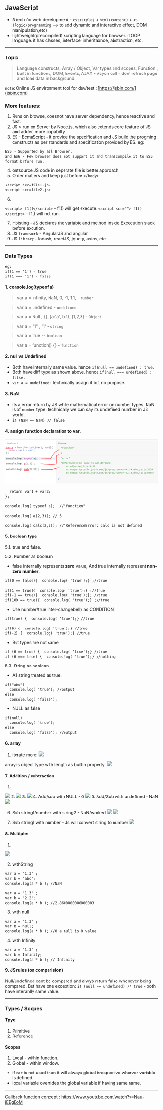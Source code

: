 ## JavaScript
- 3 tech for web development - `css(style)` + `html(content)` + `JS (logic/programming` --> to add dynamic and interactive effect, DOM manipulation,etc)
- lightweight(precompiled) scripting language for browser. it OOP language. it has classes, interface, inheritabnce, abstraction, etc.
***

### Topic
> Language constructs, 
> Array / Object, 
> Var types and scopes, 
> Function , built in functions,
> DOM, 
> Events,
> AJAX - Asysn call - dont refresh page and load data in background.

`note`: Online JS environment tool for dev/test : [https://jsbin.com/](jsbin.com)

### More features:

1. Runs on browse, doesnot have server dependency, hence reactive and fast.
2. JS > run on Server by Node.js, which also extends core  feature of JS and added more capabilty.
3. ES - EcmaScript - it provide the specification and JS build the progming constructs as per standards and specification provided by ES.
eg: 
```
ES5 - Supported by all Browser.
and ES6 - Few browser does not support it and transcompile it to ES5 format brfore run.
```

4. outsource JS code in seperate file is better approach
5. Order matters and keep just before `</body>`
```
<script scr=file1.js>
<script scr=file2.js>
```
6. 
`<script> f1()</script>` - f1() will get execute.
`<script scr=""> f1()</script>` - f1() will not run.

7. Hoisting - JS declares the variable and method inside Excecution stack before excution.
8. JS `framework` - AngularJS and angular
9. JS `library` - lodash, reactJS, jquery, axios, etc.

***

### Data Types

```
eg:
if(1 == '1') - true
if(1 === '1') - false
```
#### 1. console.log(typeof a)

> var a = Infinity, NaN, 0, -1, 1.1, - `number`

> var a = undefined -  `undefined`

> var a = Null , {}, {a:'a', b:1}, [1,2,3] - `Object`

> var a = "1" , '1' - `string`

> var a = true -- `boolean`

> var a = function() {} - `function`

#### 2. null vs Undefined
- Both have internally same value. hence   `if(null == undefined) : true.`
- Both have diff type as shown above. hence  `if(null === undefined) : false.`
- `var a = undefined` : technically assign it but no purpose.

#### 3. NaN
- its a error return by JS while mathematical error on number types. NaN is of `number` type. technically we can say its undefined number in JS world.
- `if (NaN == NaN) // false` 

#### 4. assign function declaration to var.
![img](https://github.com/lekhrajdinkar/javaScript/blob/master/NOTES_JS/asset/js1.PNG)

```var a = function calc(var1, var2){
  return var1 + var2;
};
 
console.log( typeof a);  //"function"

console.log( a(2,3)); // 5

console.log( calc(2,3)); //"ReferenceError: calc is not defined
````

#### 5. boolean type
5.1. true and false.

5.2. Number as boolean
- false internally represents **zero** value, And true internally represent **non-zero number**.
```
if(0 == false){  console.log( 'true');} ;//true

if(1 == true){  console.log( 'true');} ;//true
if(-1 == true){  console.log( 'true');}; //true
if(100 == true){  console.log( 'true');} ;//true
```

- Use number/true inter-changebelly as CONDITION.
```
if(true) {  console.log( 'true');} //true

if(6) {  console.log( 'true');} //true
if(-2) {  console.log( 'true');} //true
```

- But types are not same
```
if (6 == true) {  console.log( 'true');} //true
if (6 === true) {  console.log( 'true');} //nothing
```
5.3. String as boolean 
- All string treated as true.
```
if("abc")
  console.log( 'true'); //output
else
  console.log( 'false');
```
- NULL as false
```
if(null)
  console.log( 'true');
else
  console.log( 'false'); //output
```

#### 6. array
1. iterate more:
![](https://github.com/lekhrajdinkar/javaScript/blob/master/NOTES_JS/asset/js2.PNG)

array is object type with length as builtin property.
![](https://github.com/lekhrajdinkar/javaScript/blob/master/NOTES_JS/asset/js3.PNG)


#### 7. Addition / subtraction
1. 
![](https://github.com/lekhrajdinkar/javaScript/blob/master/NOTES_JS/asset/js4.PNG)
2. 
![](https://github.com/lekhrajdinkar/javaScript/blob/master/NOTES_JS/asset/js5.PNG)
3. 
![](https://github.com/lekhrajdinkar/javaScript/blob/master/NOTES_JS/asset/js6.PNG)
4. Add/sub with NULL - 0
![](https://github.com/lekhrajdinkar/javaScript/blob/master/NOTES_JS/asset/js7.PNG)
5. Add/Sub with undefined - NaN
![](https://github.com/lekhrajdinkar/javaScript/blob/master/NOTES_JS/asset/js8.PNG)

6. Sub string1/number with string2 - NaN/worked
![](https://github.com/lekhrajdinkar/javaScript/blob/master/NOTES_JS/asset/js9.PNG)
![](https://github.com/lekhrajdinkar/javaScript/blob/master/NOTES_JS/asset/js11.PNG)

7. Sub string1 with number - Js will convert string to number
![](https://github.com/lekhrajdinkar/javaScript/blob/master/NOTES_JS/asset/js10.PNG)

#### 8. Multiple:
1. 
![](https://github.com/lekhrajdinkar/javaScript/blob/master/NOTES_JS/asset/js12.PNG)

2. withString
```
var a = "1.3" ;  
var b = "abc";
console.log(a * b ); //NaN

var a = "1.3" ;  
var b = "2.2";
console.log(a * b ); //2.8600000000000003
```

3. with null
```
var a = "1.3" ;  
var b = null; 
console.log(a * b ); //0 a null is 0 value
```

4. with Infinity
```
var a = "1.3" ;  
var b = Infinity; 
console.log(a * b ); // Infinity
```

#### 9. JS rules (on comparision)
Null/undefined cant be compared and alwys return false whenever being compared. But have one exception:
`if (null == undefined) // true` - both have interanlly same value.

***

### Types / Scopes
#### Tpye 
1. Primitive
2. Reference

#### Scopes
1. Local - within function. 
2. Global - within window.

- if `var` is not used then it will always global irrespective wherver variable is defined.
- local variable overrides the global variable if having same name.

***
Callback function concept : https://www.youtube.com/watch?v=Nau-iEEgEoM




















